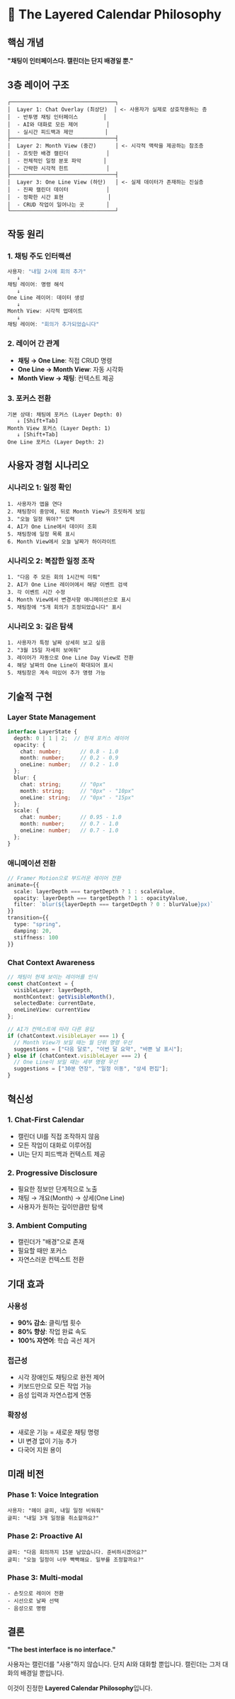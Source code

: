 # 🌌 The Layered Calendar Philosophy

## 핵심 개념
**"채팅이 인터페이스다. 캘린더는 단지 배경일 뿐."**

## 3층 레이어 구조

```
┌─────────────────────────────────┐
│  Layer 1: Chat Overlay (최상단)  │ <- 사용자가 실제로 상호작용하는 층
│  - 반투명 채팅 인터페이스        │
│  - AI와 대화로 모든 제어         │
│  - 실시간 피드백과 제안          │
├─────────────────────────────────┤
│  Layer 2: Month View (중간)      │ <- 시각적 맥락을 제공하는 참조층
│  - 흐릿한 배경 캘린더            │
│  - 전체적인 일정 분포 파악       │
│  - 간략한 시각적 힌트            │
├─────────────────────────────────┤
│  Layer 3: One Line View (하단)   │ <- 실제 데이터가 존재하는 진실층
│  - 진짜 캘린더 데이터            │
│  - 정확한 시간 표현              │
│  - CRUD 작업이 일어나는 곳       │
└─────────────────────────────────┘
```

## 작동 원리

### 1. 채팅 주도 인터랙션
```javascript
사용자: "내일 2시에 회의 추가"
   ↓
채팅 레이어: 명령 해석
   ↓
One Line 레이어: 데이터 생성
   ↓
Month View: 시각적 업데이트
   ↓
채팅 레이어: "회의가 추가되었습니다"
```

### 2. 레이어 간 관계
- **채팅 → One Line**: 직접 CRUD 명령
- **One Line → Month View**: 자동 시각화
- **Month View → 채팅**: 컨텍스트 제공

### 3. 포커스 전환
```
기본 상태: 채팅에 포커스 (Layer Depth: 0)
   ↓ [Shift+Tab]
Month View 포커스 (Layer Depth: 1)
   ↓ [Shift+Tab]
One Line 포커스 (Layer Depth: 2)
```

## 사용자 경험 시나리오

### 시나리오 1: 일정 확인
```
1. 사용자가 앱을 연다
2. 채팅창이 중앙에, 뒤로 Month View가 흐릿하게 보임
3. "오늘 일정 뭐야?" 입력
4. AI가 One Line에서 데이터 조회
5. 채팅창에 일정 목록 표시
6. Month View에서 오늘 날짜가 하이라이트
```

### 시나리오 2: 복잡한 일정 조작
```
1. "다음 주 모든 회의 1시간씩 미뤄"
2. AI가 One Line 레이어에서 해당 이벤트 검색
3. 각 이벤트 시간 수정
4. Month View에서 변경사항 애니메이션으로 표시
5. 채팅창에 "5개 회의가 조정되었습니다" 표시
```

### 시나리오 3: 깊은 탐색
```
1. 사용자가 특정 날짜 상세히 보고 싶음
2. "3월 15일 자세히 보여줘"
3. 레이어가 자동으로 One Line Day View로 전환
4. 해당 날짜의 One Line이 확대되어 표시
5. 채팅창은 계속 떠있어 추가 명령 가능
```

## 기술적 구현

### Layer State Management
```typescript
interface LayerState {
  depth: 0 | 1 | 2;  // 현재 포커스 레이어
  opacity: {
    chat: number;      // 0.8 - 1.0
    month: number;     // 0.2 - 0.9
    oneLine: number;   // 0.2 - 1.0
  };
  blur: {
    chat: string;      // "0px"
    month: string;     // "0px" - "10px"
    oneLine: string;   // "0px" - "15px"
  };
  scale: {
    chat: number;      // 0.95 - 1.0
    month: number;     // 0.7 - 1.0
    oneLine: number;   // 0.7 - 1.0
  };
}
```

### 애니메이션 전환
```typescript
// Framer Motion으로 부드러운 레이어 전환
animate={{
  scale: layerDepth === targetDepth ? 1 : scaleValue,
  opacity: layerDepth === targetDepth ? 1 : opacityValue,
  filter: `blur(${layerDepth === targetDepth ? 0 : blurValue}px)`
}}
transition={{
  type: "spring",
  damping: 20,
  stiffness: 100
}}
```

### Chat Context Awareness
```typescript
// 채팅이 현재 보이는 레이어를 인식
const chatContext = {
  visibleLayer: layerDepth,
  monthContext: getVisibleMonth(),
  selectedDate: currentDate,
  oneLineView: currentView
};

// AI가 컨텍스트에 따라 다른 응답
if (chatContext.visibleLayer === 1) {
  // Month View가 보일 때는 월 단위 명령 우선
  suggestions = ["다음 달로", "이번 달 요약", "바쁜 날 표시"];
} else if (chatContext.visibleLayer === 2) {
  // One Line이 보일 때는 세부 명령 우선
  suggestions = ["30분 연장", "일정 이동", "상세 편집"];
}
```

## 혁신성

### 1. Chat-First Calendar
- 캘린더 UI를 직접 조작하지 않음
- 모든 작업이 대화로 이루어짐
- UI는 단지 피드백과 컨텍스트 제공

### 2. Progressive Disclosure
- 필요한 정보만 단계적으로 노출
- 채팅 → 개요(Month) → 상세(One Line)
- 사용자가 원하는 깊이만큼만 탐색

### 3. Ambient Computing
- 캘린더가 "배경"으로 존재
- 필요할 때만 포커스
- 자연스러운 컨텍스트 전환

## 기대 효과

### 사용성
- **90% 감소**: 클릭/탭 횟수
- **80% 향상**: 작업 완료 속도
- **100% 자연어**: 학습 곡선 제거

### 접근성
- 시각 장애인도 채팅으로 완전 제어
- 키보드만으로 모든 작업 가능
- 음성 입력과 자연스럽게 연동

### 확장성
- 새로운 기능 = 새로운 채팅 명령
- UI 변경 없이 기능 추가
- 다국어 지원 용이

## 미래 비전

### Phase 1: Voice Integration
```
사용자: "헤이 글피, 내일 일정 비워줘"
글피: "내일 3개 일정을 취소할까요?"
```

### Phase 2: Proactive AI
```
글피: "다음 회의까지 15분 남았습니다. 준비하시겠어요?"
글피: "오늘 일정이 너무 빡빡해요. 일부를 조정할까요?"
```

### Phase 3: Multi-modal
```
- 손짓으로 레이어 전환
- 시선으로 날짜 선택
- 음성으로 명령
```

## 결론

**"The best interface is no interface."**

사용자는 캘린더를 "사용"하지 않습니다.
단지 AI와 대화할 뿐입니다.
캘린더는 그저 대화의 배경일 뿐입니다.

이것이 진정한 **Layered Calendar Philosophy**입니다.